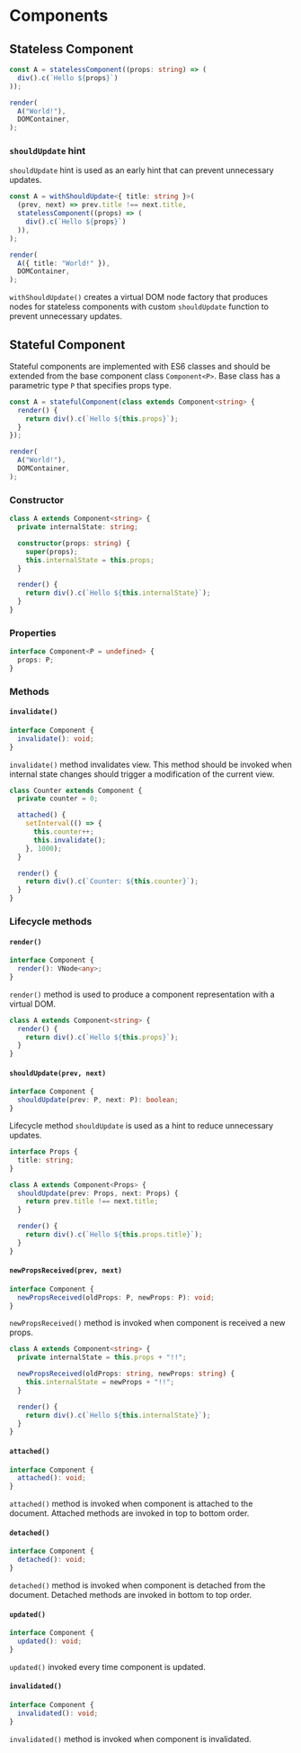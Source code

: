 # Components

## Stateless Component

```ts
const A = statelessComponent((props: string) => (
  div().c(`Hello ${props}`)
));

render(
  A("World!"),
  DOMContainer,
);
```

### `shouldUpdate` hint

`shouldUpdate` hint is used as an early hint that can prevent unnecessary updates.

```ts
const A = withShouldUpdate<{ title: string }>(
  (prev, next) => prev.title !== next.title,
  statelessComponent((props) => (
    div().c(`Hello ${props}`)
  )),
);

render(
  A({ title: "World!" }),
  DOMContainer,
);
```

`withShouldUpdate()` creates a virtual DOM node factory that produces nodes for stateless components with custom
`shouldUpdate` function to prevent unnecessary updates.

## Stateful Component

Stateful components are implemented with ES6 classes and should be extended from the base component class
`Component<P>`. Base class has a parametric type `P` that specifies props type.

```ts
const A = statefulComponent(class extends Component<string> {
  render() {
    return div().c(`Hello ${this.props}`);
  }
});

render(
  A("World!"),
  DOMContainer,
);
```

### Constructor

```ts
class A extends Component<string> {
  private internalState: string;

  constructor(props: string) {
    super(props);
    this.internalState = this.props;
  }

  render() {
    return div().c(`Hello ${this.internalState}`);
  }
}
```

### Properties

```ts
interface Component<P = undefined> {
  props: P;
}
```

### Methods

#### `invalidate()`

```ts
interface Component {
  invalidate(): void;
}
```

`invalidate()` method invalidates view. This method should be invoked when internal state changes should trigger a
modification of the current view.

```ts
class Counter extends Component {
  private counter = 0;

  attached() {
    setInterval(() => {
      this.counter++;
      this.invalidate();
    }, 1000);
  }

  render() {
    return div().c(`Counter: ${this.counter}`);
  }
}
```

### Lifecycle methods

#### `render()`

```ts
interface Component {
  render(): VNode<any>;
}
```

`render()` method is used to produce a component representation with a virtual DOM.

```ts
class A extends Component<string> {
  render() {
    return div().c(`Hello ${this.props}`);
  }
}
```

#### `shouldUpdate(prev, next)`

```ts
interface Component {
  shouldUpdate(prev: P, next: P): boolean;
}
```

Lifecycle method `shouldUpdate` is used as a hint to reduce unnecessary updates.

```ts
interface Props {
  title: string;
}

class A extends Component<Props> {
  shouldUpdate(prev: Props, next: Props) {
    return prev.title !== next.title;
  }

  render() {
    return div().c(`Hello ${this.props.title}`);
  }
}
```

#### `newPropsReceived(prev, next)`

```ts
interface Component {
  newPropsReceived(oldProps: P, newProps: P): void;
}
```

`newPropsReceived()` method is invoked when component is received a new props.

```ts
class A extends Component<string> {
  private internalState = this.props + "!!";

  newPropsReceived(oldProps: string, newProps: string) {
    this.internalState = newProps + "!!";
  }

  render() {
    return div().c(`Hello ${this.internalState}`);
  }
}
```

#### `attached()`

```ts
interface Component {
  attached(): void;
}
```

`attached()` method is invoked when component is attached to the document. Attached methods are invoked in top to
bottom order.

#### `detached()`

```ts
interface Component {
  detached(): void;
}
```

`detached()` method is invoked when component is detached from the document. Detached methods are invoked in bottom to
top order.

#### `updated()`

```ts
interface Component {
  updated(): void;
}
```

`updated()` invoked every time component is updated.

#### `invalidated()`

```ts
interface Component {
  invalidated(): void;
}
```

`invalidated()` method is invoked when component is invalidated.
